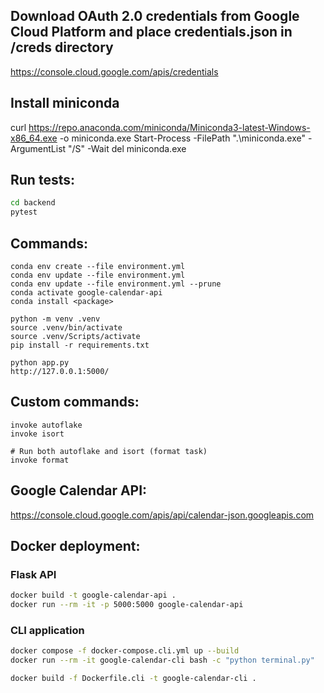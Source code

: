 ## Download OAuth 2.0 credentials from Google Cloud Platform and place credentials.json in /creds directory

https://console.cloud.google.com/apis/credentials

## Install miniconda

curl https://repo.anaconda.com/miniconda/Miniconda3-latest-Windows-x86_64.exe -o miniconda.exe
Start-Process -FilePath ".\miniconda.exe" -ArgumentList "/S" -Wait
del miniconda.exe

## Run tests:

```bash
cd backend
pytest
```

## Commands:

```
conda env create --file environment.yml
conda env update --file environment.yml
conda env update --file environment.yml --prune
conda activate google-calendar-api
conda install <package>

python -m venv .venv
source .venv/bin/activate
source .venv/Scripts/activate
pip install -r requirements.txt

python app.py
http://127.0.0.1:5000/
```

## Custom commands:

```
invoke autoflake
invoke isort

# Run both autoflake and isort (format task)
invoke format
```

## Google Calendar API:

https://console.cloud.google.com/apis/api/calendar-json.googleapis.com

## Docker deployment:

### Flask API

```bash
docker build -t google-calendar-api .
docker run --rm -it -p 5000:5000 google-calendar-api
```

### CLI application

```bash
docker compose -f docker-compose.cli.yml up --build
docker run --rm -it google-calendar-cli bash -c "python terminal.py"

docker build -f Dockerfile.cli -t google-calendar-cli .
```

